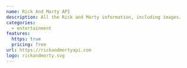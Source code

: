```yaml
---
name: Rick And Morty API
description: All the Rick and Morty information, including images.
categories:
  - entertainment
features:
  https: true
  pricing: free
url: https://rickandmortyapi.com
logo: rickandmorty.svg
---
```

